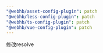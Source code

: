 ```yaml
---
"@webhb/asset-config-plugin": patch
"@webhb/less-config-plugin": patch
"@webhb/ts-config-plugin": patch
"@webhb/vue-config-plugin": patch
---
```


修改resolve
